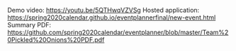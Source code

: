Demo video: https://youtu.be/5QTHwqVZVSg
Hosted application: https://spring2020calendar.github.io/eventplannerfinal/new-event.html
Summary PDF: https://github.com/spring2020calendar/eventplanner/blob/master/Team%20Pickled%20Onions%20PDF.pdf

